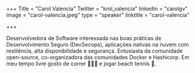 +++
Title = "Carol Valencia"
Twitter = "krol_valencia"
linkedin = "carolgv"
image = "carol-valencia.jpeg"
type = "speaker"
linktitle = "carol-valencia"

+++

Desenvolvedora de Software interessada nas boas práticas de Desenvolvimento Seguro (DevSecops), aplicações nativas na nuvem com resiliência, alta disponibilidade e segurança. Entusiasta da comunidade open-source, co-organizadora das comunidades Docker e Hashicorp. Em meu tempo livre gosto de correr 🏃🏾‍♀️ e jogar beach tennis 🎾. 